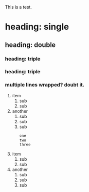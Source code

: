 This is a test.

# heading: single

## heading: double

### heading: triple

### heading: triple
### multiple lines wrapped? doubt it.

1. item
    1. sub
    1. sub
1. another
    1. sub
    1. sub
    1. sub
        ```bash
        one
        two
        three
        ```
1. item
    1. sub
    1. sub
1. another
    1. sub
    1. sub
    1. sub
